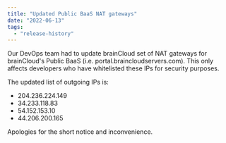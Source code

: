 ```yaml
---
title: "Updated Public BaaS NAT gateways"
date: "2022-06-13"
tags: 
  - "release-history"
---
```


Our DevOps team had to update brainCloud set of NAT gateways for brainCloud's Public BaaS (i.e. portal.braincloudservers.com). This only affects developers who have whitelisted these IPs for security purposes.

The updated list of outgoing IPs is:

- 204.236.224.149
- 34.233.118.83
- 54.152.153.10
- 44.206.200.165

Apologies for the short notice and inconvenience.
